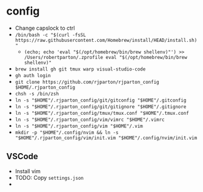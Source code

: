 # config

- Change capslock to ctrl
- `/bin/bash -c "$(curl -fsSL https://raw.githubusercontent.com/Homebrew/install/HEAD/install.sh)"`
  - `(echo; echo 'eval "$(/opt/homebrew/bin/brew shellenv)"') >> /Users/robertparton/.zprofile
    eval "$(/opt/homebrew/bin/brew shellenv)"`
- `brew install gh git tmux warp visual-studio-code`
- `gh auth login`
- `git clone https://github.com/rjparton/rjparton_config $HOME/.rjparton_config`
- `chsh -s /bin/zsh`
- `ln -s "$HOME"/.rjparton_config/git/gitconfig "$HOME"/.gitconfig`
- `ln -s "$HOME"/.rjparton_config/git/gitignore "$HOME"/.gitignore`
- `ln -s "$HOME"/.rjparton_config/tmux/tmux.conf "$HOME"/.tmux.conf`
- `ln -s "$HOME"/.rjparton_config/vim/vimrc "$HOME"/.vimrc`
- `ln -s "$HOME"/.rjparton_config/vim "$HOME"/.vim`
- `mkdir -p "$HOME"/.config/nvim && ln -s "$HOME"/.rjparton_config/vim/init.vim "$HOME"/.config/nvim/init.vim`

## VSCode
- Install vim
- TODO: Copy `settings.json`
- 
